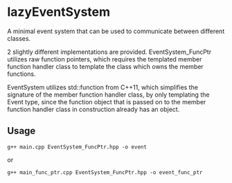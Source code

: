 # lazyEventSystem
A minimal event system that can be used to communicate between different classes. 

2 slightly different implementations are provided.
EventSystem_FuncPtr utilizes raw function pointers, which requires the templated member function handler class to template the class which owns the member functions.

EventSystem utilizes std::function from C++11, which simplifies the signature of the member function handler class, by only templating the Event type, since the function object that is passed on to the member function handler class in construction already has an object.

## Usage
```
g++ main.cpp EventSystem_FuncPtr.hpp -o event
```
or
```
g++ main_func_ptr.cpp EventSystem_FuncPtr.hpp -o event_func_ptr
```